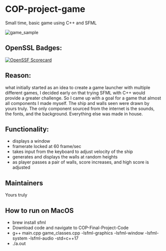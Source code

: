 # COP-project-game
Small time, basic game using C++ and SFML

![game_sample](https://user-images.githubusercontent.com/122639149/234976748-88022279-8526-4e2a-be4b-b4431323bdfe.gif)

## OpenSSL Badges:
[![OpenSSF Scorecard](htt‌ps://api.securityscorecards.dev/projects/github.com/{owner}/{COP-Final-Project-Code}/badge)](htt‌ps://securityscorecards.dev/viewer/?uri=github.com/{wcward3302}/{COP-Final-Project-Code})

## Reason: 
what initially started as an idea to create a game launcher with multiple different games, I decided early on that trying SFML with C++ would provide a greater challenge. So I came up with a goal for a game that almost all components I made myself. The ship and walls seen were drawn by yours truly. The only component sourced from the internet is the sounds, the fonts, and the background. Everything else was made in house. 

## Functionality: 
- displays a window
- framerate locked at 60 frame/sec
- takes input from the keyboard to adjust velocity of the ship
- generates and displays the walls at random heights
- as player passes a pair of walls, score increases, and high score is adjusted

## Maintainers
Yours truly

## How to run on MacOS

- brew install sfml
- Download code and navigate to COP-Final-Project-Code
- g++ main.cpp game_classes.cpp -lsfml-graphics -lsfml-window -lsfml-system -lsfml-audio -std=c++17
- ./a.out

